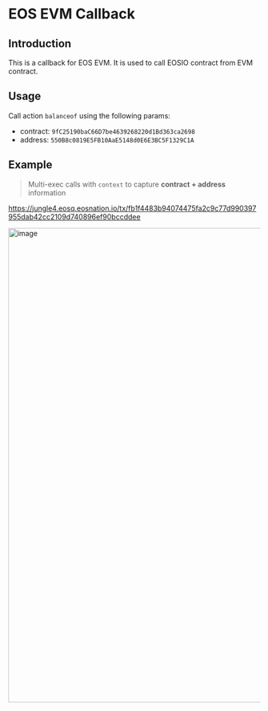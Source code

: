 # EOS EVM Callback

## Introduction

This is a callback for EOS EVM. It is used to call EOSIO contract from EVM contract.

## Usage

Call action `balanceof` using the following params:

- contract: `9fC25190baC66D7be4639268220d1Bd363ca2698`
- address: `550B8c0819E5FB10AaE5148d0E6E3BC5F1329C1A`

## Example

> Multi-exec calls with `context` to capture **contract + address** information

https://jungle4.eosq.eosnation.io/tx/fb1f4483b94074475fa2c9c77d990397955dab42cc2109d740896ef90bccddee

<img width="948" alt="image" src="https://github.com/eosnetworkfoundation/eos-evm-callback/assets/550895/af78d4a1-2520-4684-83da-768e59196616">
